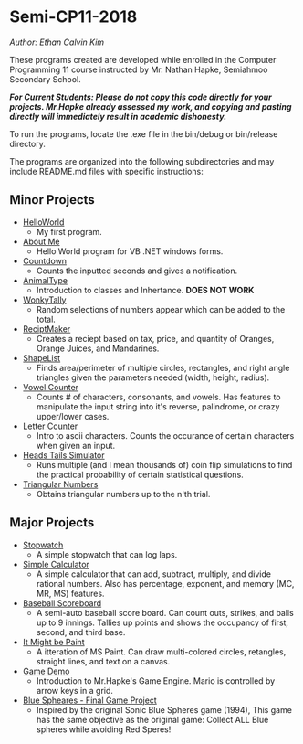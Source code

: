 # Semi-CP11-2018
*Author: Ethan Calvin Kim*

These programs created are developed while enrolled in the Computer Programming 11 course instructed by Mr. Nathan Hapke, Semiahmoo Secondary School.

***For Current Students: Please do not copy this code directly for your projects. Mr.Hapke already assessed my work, and copying and pasting directly will immediately result in academic dishonesty.***

To run the programs, locate the .exe file in the bin/debug or bin/release directory.

The programs are organized into the following subdirectories and may include README.md files with specific instructions:

## Minor Projects
* [HelloWorld](HelloWorld)
    * My first program.
* [About Me](AboutMe)
    * Hello World program for VB .NET windows forms.
* [Countdown](Countdown)
    * Counts the inputted seconds and gives a notification.
* [AnimalType](AnimalType)
    * Introduction to classes and Inhertance. **DOES NOT WORK**
* [WonkyTally](WonkyTally)
    * Random selections of numbers appear which can be added to the total.  
* [ReciptMaker](ReciptMaker)
    * Creates a reciept based on tax, price, and quantity of Oranges, Orange Juices, and Mandarines.
* [ShapeList](ShapeList)
    * Finds area/perimeter of multiple circles, rectangles, and right angle triangles given the parameters needed (width, height, radius).
* [Vowel Counter](VowelCounter)
    * Counts # of characters, consonants, and vowels. Has features to manipulate the input string into it's reverse, palindrome, or crazy upper/lower cases.
* [Letter Counter](LetterCounter)
    * Intro to ascii characters. Counts the occurance of certain characters when given an input. 
* [Heads Tails Simulator](HeadsTailsSimulator)
    * Runs multiple (and I mean thousands of) coin flip simulations to find the practical probability of certain statistical questions.
* [Triangular Numbers](TriangularNumbers)
    * Obtains triangular numbers up to the n'th trial.  


## Major Projects
* [Stopwatch](Stopwatch)
    * A simple stopwatch that can log laps.
* [Simple Calculator](SimpleCalculator)
    * A simple calculator that can add, subtract, multiply, and divide rational numbers. Also has percentage, exponent, and memory (MC, MR, MS) features.
* [Baseball Scoreboard](Baseball_Scoreboard)
    * A semi-auto baseball score board. Can count outs, strikes, and balls up to 9 innings. Tallies up points and shows the occupancy of first, second, and third base.
* [It Might be Paint](cp12.simplecollections)
    * A itteration of MS Paint. Can draw multi-colored circles, retangles, straight lines, and text on a canvas.
* [Game Demo](FinalGameProject-May2018-Engine)
    * Introduction to Mr.Hapke's Game Engine. Mario is controlled by arrow keys in a grid. 
* [Blue Spheares - Final Game Project](Collect%20Blue%20Spheres%20V3%20-%20Ethan%20Kim)
    * Inspired by the original Sonic Blue Spheres game (1994), This game has the same objective as the original game: Collect ALL Blue spheres while avoiding Red Speres!

